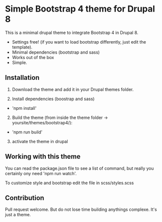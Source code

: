 # Simple Bootstrap 4 theme for Drupal 8
This is a minimal drupal theme to integrate Bootstrap 4 in Drupal 8.

- Settings free! (if you want to load bootstrap differently, just edit the template).
- Minimal dependencies (bootstrap and sass)
- Works out of the box
- Simple.

## Installation

1) Download the theme and add it in your Drupal themes folder.

2) Install dependencies (boostrap and sass)
- 'npm install'

2) Build the theme (from inside the theme folder -> yoursite/themes/bootstrap4/):
- 'npm run build'

3) activate the theme in drupal

## Working with this theme

You can read the package.json file to see a list of command, but really you certainly ony need 'npm run watch'.

To customize style and bootstrap edit the file in scss/styles.scss

## Contribution

Pull request welcome. But do not lose time building anythings complexe. It's just a theme.
